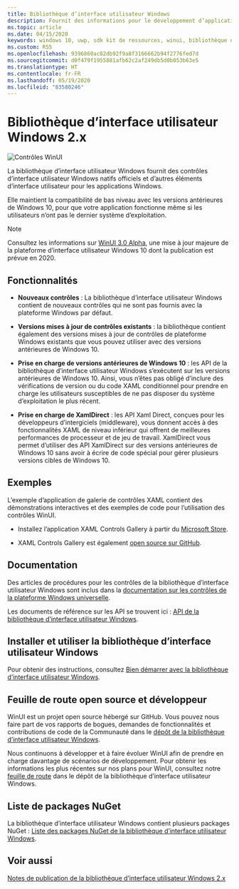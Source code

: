 ```yaml
---
title: Bibliothèque d’interface utilisateur Windows
description: Fournit des informations pour le développement d’applications WinUI 2.x et Windows.
ms.topic: article
ms.date: 04/15/2020
keywords: windows 10, uwp, sdk kit de ressources, winui, bibliothèque d’interface utilisateur Windows
ms.custom: RS5
ms.openlocfilehash: 9396860ac82db92f9a8f3166662b94f2776fed7d
ms.sourcegitcommit: d0f479f1955881afb62c2af249db5d0b053b63e5
ms.translationtype: HT
ms.contentlocale: fr-FR
ms.lasthandoff: 05/19/2020
ms.locfileid: "83580246"
---
```

# <a name="windows-ui-library-2x"></a>Bibliothèque d’interface utilisateur Windows 2.x

![Contrôles WinUI](images/winUI-library-767.png)

La bibliothèque d’interface utilisateur Windows fournit des contrôles d’interface utilisateur Windows natifs officiels et d’autres éléments d’interface utilisateur pour les applications Windows.

Elle maintient la compatibilité de bas niveau avec les versions antérieures de Windows 10, pour que votre application fonctionne même si les utilisateurs n’ont pas le dernier système d’exploitation.

> [!NOTE]
> Consultez les informations sur [WinUI 3.0 Alpha](../winui3/index.md), une mise à jour majeure de la plateforme d’interface utilisateur Windows 10 dont la publication est prévue en 2020.

## <a name="features"></a>Fonctionnalités

* **Nouveaux contrôles** : La bibliothèque d’interface utilisateur Windows contient de nouveaux contrôles qui ne sont pas fournis avec la plateforme Windows par défaut.

* **Versions mises à jour de contrôles existants** : la bibliothèque contient également des versions mises à jour de contrôles de plateforme Windows existants que vous pouvez utiliser avec des versions antérieures de Windows 10.

* **Prise en charge de versions antérieures de Windows 10** : les API de la bibliothèque d’interface utilisateur Windows s’exécutent sur les versions antérieures de Windows 10. Ainsi, vous n’êtes pas obligé d’inclure des vérifications de version ou du code XAML conditionnel pour prendre en charge les utilisateurs susceptibles de ne pas disposer du système d’exploitation le plus récent.

* **Prise en charge de XamlDirect** : les API Xaml Direct, conçues pour les développeurs d’intergiciels (middleware), vous donnent accès à des fonctionnalités XAML de niveau inférieur qui offrent de meilleures performances de processeur et de jeu de travail. XamlDirect vous permet d’utiliser des API XamlDirect sur des versions antérieures de Windows 10 sans avoir à écrire de code spécial pour gérer plusieurs versions cibles de Windows 10.

## <a name="examples"></a>Exemples

L’exemple d’application de galerie de contrôles XAML contient des démonstrations interactives et des exemples de code pour l’utilisation des contrôles WinUI.

* Installez l’application XAML Controls Gallery à partir du [Microsoft Store](
https://www.microsoft.com/p/xaml-controls-gallery/9msvh128x2zt).

* XAML Controls Gallery est également [open source sur GitHub](
https://github.com/Microsoft/Xaml-Controls-Gallery).

## <a name="documentation"></a>Documentation

Des articles de procédures pour les contrôles de la bibliothèque d’interface utilisateur Windows sont inclus dans la [documentation sur les contrôles de la plateforme Windows universelle](/windows/uwp/design/controls-and-patterns/).

Les documents de référence sur les API se trouvent ici : [API de la bibliothèque d’interface utilisateur Windows](/uwp/api/overview/winui/).

## <a name="install-and-use-the-windows-ui-library"></a>Installer et utiliser la bibliothèque d’interface utilisateur Windows

Pour obtenir des instructions, consultez [Bien démarrer avec la bibliothèque d’interface utilisateur Windows](getting-started.md).

## <a name="open-source-and-developer-roadmap"></a>Feuille de route open source et développeur

WinUI est un projet open source hébergé sur GitHub. Vous pouvez nous faire part de vos rapports de bogues, demandes de fonctionnalités et contributions de code de la Communauté dans le [dépôt de la bibliothèque d’interface utilisateur Windows](https://aka.ms/winui).

Nous continuons à développer et à faire évoluer WinUI afin de prendre en charge davantage de scénarios de développement. Pour obtenir les informations les plus récentes sur nos plans pour WinUI, consultez notre [feuille de route](https://github.com/microsoft/microsoft-ui-xaml/blob/master/docs/roadmap.md) dans le dépôt de la bibliothèque d’interface utilisateur Windows.

## <a name="nuget-package-list"></a>Liste de packages NuGet

La bibliothèque d’interface utilisateur Windows contient plusieurs packages NuGet : [Liste des packages NuGet de la bibliothèque d’interface utilisateur Windows](nuget-packages.md).

## <a name="see-also"></a>Voir aussi

[Notes de publication de la bibliothèque d’interface utilisateur Windows 2.x](release-notes/index.md)